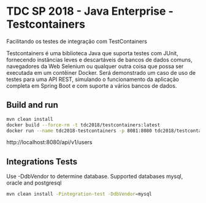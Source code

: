 # TDC SP 2018 - Java Enterprise - Testcontainers

Facilitando os testes de integração com TestContainers

Testcontainers é uma biblioteca Java que suporta testes com JUnit, fornecendo instâncias leves e descartáveis de bancos de dados comuns, navegadores da Web Selenium ou qualquer outra coisa que possa ser executada em um contêiner Docker. Será demonstrado um caso de uso de testes para uma API REST, simulando o funcionamento da aplicação completa em Spring Boot e com suporte a vários bancos de dados.

## Build and run

```sh
mvn clean install
docker build --force-rm -t tdc2018/testcontainers:latest
docker run --name tdc2018-testcontainers -p 8081:8080 tdc2018/testcontainers:latest 
```

http://localhost:8080/api/v1/users

## Integrations Tests

Use -DdbVendor to determine database. Supported databases
mysql, oracle and postgresql

```sh
mvn clean install -Pintegration-test -DdbVendor=mysql
``` 